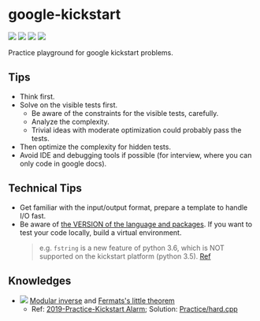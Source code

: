 # google-kickstart

![](https://img.shields.io/badge/Python-3.5-blue.svg)
![](https://img.shields.io/badge/numpy-1.16.2-green.svg)
![](https://img.shields.io/badge/scipy-1.2.1-green.svg)
![](https://img.shields.io/badge/C++-14-blue.svg)

Practice playground for google kickstart problems.

## Tips

- Think first.
- Solve on the visible tests first.
  - Be aware of the constraints for the visible tests, carefully.
  - Analyze the complexity.
  - Trivial ideas with moderate optimization could probably pass the tests.
- Then optimize the complexity for hidden tests.
- Avoid IDE and debugging tools if possible (for interview, where you can only code in google docs).

## Technical Tips

- Get familiar with the input/output format, prepare a template to handle I/O fast.
- Be aware of [the VERSION of the language and packages](https://codingcompetitions.withgoogle.com/kickstart/faq). If you want to test your code locally, build a virtual environment.
  > e.g. `fstring` is a new feature of python 3.6, which is NOT supported on the kickstart platform (python 3.5). [Ref](https://www.python.org/dev/peps/pep-0498/)

## Knowledges

- ![](https://img.shields.io/badge/-Math-blue) [Modular inverse](https://www.geeksforgeeks.org/multiplicative-inverse-under-modulo-m/) and [Fermats's little theorem](https://en.wikipedia.org/wiki/Fermat%27s_little_theorem)
    - Ref: [2019-Practice-Kickstart Alarm](https://codingcompetitions.withgoogle.com/kickstart/round/0000000000051060/0000000000058a56); Solution: [Practice/hard.cpp](Practice/hard.cpp)